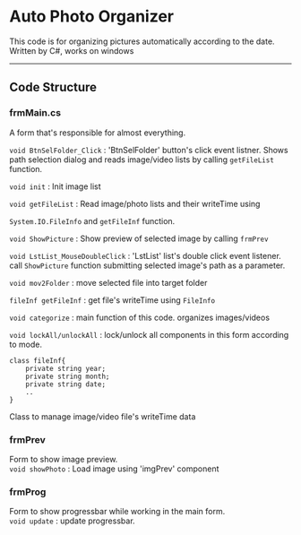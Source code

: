 # Auto Photo Organizer  
This code is for organizing pictures automatically according to the date.  
Written by C#, works on windows  

---

## Code Structure  
### frmMain.cs
A form that's responsible for almost everything.  
  
  `void BtnSelFolder_Click` : 'BtnSelFolder' button's click event listner. 
  Shows path selection dialog and reads image/video lists by calling `getFileList` function.  

`void init` : Init image list  

`void getFileList` : Read image/photo lists and their writeTime using  

`System.IO.FileInfo` and `getFileInf` function.  

`void ShowPicture` : Show preview of selected image by calling `frmPrev`  

  `void LstList_MouseDoubleClick` : 'LstList' list's double click event listener. 
  call `ShowPicture` function submitting selected image's path as a parameter.  

`void mov2Folder` : move selected file into target folder  

`fileInf getFileInf` : get file's writeTime using `FileInfo`  

`void categorize` : main function of this code. organizes images/videos  

`void lockAll/unlockAll` : lock/unlock all components in this form according to mode.  

```CSharp
class fileInf{
    private string year;
    private string month;
    private string date;
    ..
}
```
Class to manage image/video file's writeTime data
### frmPrev
Form to show image preview.  
`void showPhoto` : Load image using 'imgPrev' component  

### frmProg  
Form to show progressbar while working in the main form.  
`void update` : update progressbar.